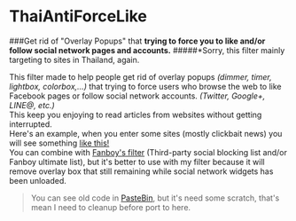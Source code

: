 # ThaiAntiForceLike
###Get rid of "Overlay Popups" that **trying to force you to like and/or follow social network pages and accounts.**
#####*Sorry, this filter mainly targeting to sites in Thailand, again.

This filter made to help people get rid of overlay popups *(dimmer, timer, lightbox, colorbox,...)* that trying to force users who browse the web to like Facebook pages or follow social network accounts. *(Twitter, Google+, LINE@, etc.)*<br />
This keep you enjoying to read articles from websites without getting interrupted.<br />
Here's an example, when you enter some sites (mostly clickbait news) you will see something [like this!](http://upic.me/show/57674495)<br />
You can combine with [Fanboy's filter](https://fanboy.co.nz) (Third-party social blocking list and/or Fanboy ultimate list), but it's better to use with my filter because it will remove overlay box that still remaining while social network widgets has been unloaded.<br />

> You can see old code in [PasteBin](http://pastebin.com/VU7275gQ), but it's need some scratch, that's mean I need to cleanup before port to here.
